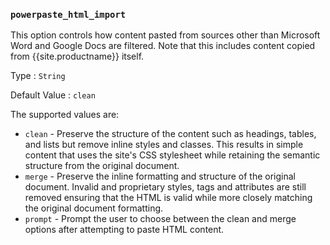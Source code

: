 ### `powerpaste_html_import`

This option controls how content pasted from sources other than Microsoft Word and Google Docs are filtered. Note that this includes content copied from {{site.productname}} itself.

Type
: `String`

Default Value
: `clean`

The supported values are:

* `clean` - Preserve the structure of the content such as headings, tables, and lists but remove inline styles and classes. This results in simple content that uses the site's CSS stylesheet while retaining the semantic structure from the original document.
* `merge` - Preserve the inline formatting and structure of the original document. Invalid and proprietary styles, tags and attributes are still removed ensuring that the HTML is valid while more closely matching the original document formatting.
* `prompt` - Prompt the user to choose between the clean and merge options after attempting to paste HTML content.
